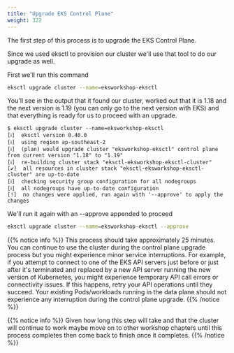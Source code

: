 ```yaml
---
title: "Upgrade EKS Control Plane"
weight: 322
---
```


The first step of this process is to upgrade the EKS Control Plane.

Since we used eksctl to provision our cluster we'll use that tool to do our upgrade as well.

First we'll run this command
```bash
eksctl upgrade cluster --name=eksworkshop-eksctl
```

You'll see in the output that it found our cluster, worked out that it is 1.18 and the next version is 1.19 (you can only go to the next version with EKS) and that everything is ready for us to proceed with an upgrade.
```
$ eksctl upgrade cluster --name=eksworkshop-eksctl
[ℹ]  eksctl version 0.40.0
[ℹ]  using region ap-southeast-2
[ℹ]  (plan) would upgrade cluster "eksworkshop-eksctl" control plane from current version "1.18" to "1.19"
[ℹ]  re-building cluster stack "eksctl-eksworkshop-eksctl-cluster"
[✔]  all resources in cluster stack "eksctl-eksworkshop-eksctl-cluster" are up-to-date
[ℹ]  checking security group configuration for all nodegroups
[ℹ]  all nodegroups have up-to-date configuration
[!]  no changes were applied, run again with '--approve' to apply the changes
```

We'll run it again with an --approve appended to proceed
```bash
eksctl upgrade cluster --name=eksworkshop-eksctl --approve
```
{{% notice info %}}
This process should take approximately 25 minutes. You can continue to use the cluster during the control plane upgrade process but you might experience minor service interruptions. For example, if you attempt to connect to one of the EKS API servers just before or just after it's terminated and replaced by a new API server running the new version of Kubernetes, you might experience temporary API call errors or connectivity issues. If this happens, retry your API operations until they succeed. Your existing Pods/workloads running in the data plane should not experience any interruption during the control plane upgrade.
{{% /notice %}}

{{% notice info %}}
Given how long this step will take and that the cluster will continue to work maybe move on to other workshop chapters until this process completes then come back to finish once it completes.
{{% /notice %}}
